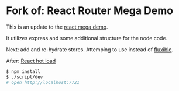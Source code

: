 Fork of: React Router Mega Demo
===============================

This is an update to the [react mega demo](https://github.com/rackt/react-router-mega-demo).

It utilizes express and some additional structure for the node code.

Next: add and re-hydrate stores.  Attemping to use instead of [fluxible](http://fluxible.io/).

After: [React hot load](https://gaearon.github.io/react-hot-loader/)


```sh
$ npm install
$ ./script/dev
# open http://localhost:7721
```
